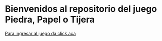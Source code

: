# Bienvenidos al repositorio del juego Piedra, Papel o Tijera
[Para ingresar al juego da click aca](https://pages.github.com/](https://6526bb20c0461f7c9b2d0b9c--inspiring-seahorse-5516d3.netlify.app/)https://6526bb20c0461f7c9b2d0b9c--inspiring-seahorse-5516d3.netlify.app/](https://6526bb20c0461f7c9b2d0b9c--inspiring-seahorse-5516d3.netlify.app/)https://6526bb20c0461f7c9b2d0b9c--inspiring-seahorse-5516d3.netlify.app/)
